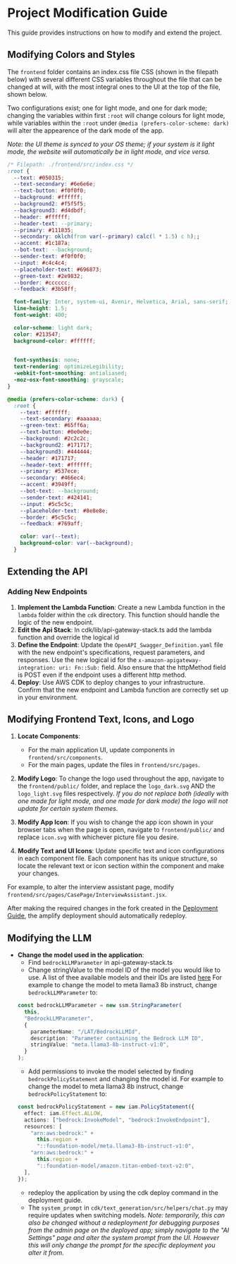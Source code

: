 # Project Modification Guide

This guide provides instructions on how to modify and extend the project.

## Modifying Colors and Styles

The `frontend` folder contains an index.css file CSS (shown in the filepath below) with several different CSS variables throughout the file that can be changed at will, with the most integral ones to the UI at the top of the file, shown below. 

Two configurations exist; one for light mode, and one for dark mode; changing the variables within first `:root` will change colours for light mode, while variables within the `:root` under `@media (prefers-color-scheme: dark)` will alter the appearence of the dark mode of the app.

*Note: the UI theme is synced to your OS theme; if your system is it light mode, the website will automatically be in light mode, and vice versa.*

```css
/* Filepath: ./frontend/src/index.css */
:root {
  --text: #050315;
  --text-secondary: #6e6e6e;
  --text-button: #f0f0f0;
  --background: #ffffff;
  --background2: #f5f5f5;
  --background3: #d4dbdf;
  --header: #ffffff;
  --header-text: --primary;
  --primary: #111835;
  --secondary: oklch(from var(--primary) calc(l * 1.5) c h);;
  --accent: #1c187a;
  --bot-text: --background;
  --sender-text: #f0f0f0;
  --input: #c4c4c4;
  --placeholder-text: #696873;
  --green-text: #2e9832;
  --border: #cccccc;
  --feedback: #3b58ff;

  font-family: Inter, system-ui, Avenir, Helvetica, Arial, sans-serif;
  line-height: 1.5;
  font-weight: 400;

  color-scheme: light dark;
  color: #213547;
  background-color: #ffffff;
  

  font-synthesis: none;
  text-rendering: optimizeLegibility;
  -webkit-font-smoothing: antialiased;
  -moz-osx-font-smoothing: grayscale;
}

@media (prefers-color-scheme: dark) {
  :root {
    --text: #ffffff;
    --text-secondary: #aaaaaa;
    --green-text: #65ff6a;
    --text-button: #0e0e0e;
    --background: #2c2c2c;
    --background2: #171717;
    --background3: #444444;
    --header: #171717;
    --header-text: #ffffff;
    --primary: #537ece;
    --secondary: #466ec4;
    --accent: #3949ff;
    --bot-text: --background;
    --sender-text: #424141;
    --input: #5c5c5c;
    --placeholder-text: #8e8e8e;
    --border: #5c5c5c;
    --feedback: #769aff;

    color: var(--text);
    background-color: var(--background);
  }
```

## Extending the API

### Adding New Endpoints

1. **Implement the Lambda Function**: Create a new Lambda function in the `lambda` folder within the `cdk` directory. This function should handle the logic of the new endpoint.
2. **Edit the Api Stack**: In cdk/lib/api-gateway-stack.ts add the lambda function and override the logical id
3. **Define the Endpoint**: Update the `OpenAPI_Swagger_Definition.yaml` file with the new endpoint's specifications, request parameters, and responses. Use the new logical id for the `x-amazon-apigateway-integration:
uri:
  Fn::Sub:` field. Also ensure that the httpMethod field is POST even if the endpoint uses a different http method.
4. **Deploy**: Use AWS CDK to deploy changes to your infrastructure. Confirm that the new endpoint and Lambda function are correctly set up in your environment.

## Modifying Frontend Text, Icons, and Logo

1. **Locate Components**:

   - For the main application UI, update components in `frontend/src/components`.
   - For the main pages, update the files in `frontend/src/pages`.

2. **Modify Logo**: To change the logo used throughout the app, navigate to the `frontend/public/` folder, and replace the `logo_dark.svg` AND the `logo_light.svg` files respectively. *If you do not replace both (ideally with one made for light mode, and one made for dark mode) the logo will not update for certain system themes.*

3. **Modify App Icon**: If you wish to change the app icon shown in your browser tabs when the page is open, navigate to `frontend/public/` and replace `icon.svg` with whichever picture file you desire.

4. **Modify Text and UI Icons**: Update specific text and icon configurations in each component file. Each component has its unique structure, so locate the relevant text or icon section within the component and make your changes.

For example, to alter the interview assistant page, modify `frontend/src/pages/CasePage/InterviewAssistant.jsx`.

After making the required changes in the fork created in the [Deployment Guide](./docs/deploymentGuide.md), the amplify deployment should automatically redeploy.

## Modifying the LLM

- **Change the model used in the application**:
  - Find `bedrockLLMParameter` in api-gateway-stack.ts
  - Change stringValue to the model ID of the model you would like to use. A list of thee available models and their IDs are listed [here](https://docs.aws.amazon.com/bedrock/latest/userguide/models-supported.html)
    For example to change the model to meta llama3 8b instruct, change `bedrockLLMParameter` to:
  ```typescript
  const bedrockLLMParameter = new ssm.StringParameter(
    this,
    "BedrockLLMParameter",
    {
      parameterName: "/LAT/BedrockLLMId",
      description: "Parameter containing the Bedrock LLM ID",
      stringValue: "meta.llama3-8b-instruct-v1:0",
    }
  );
  ```
  - Add permissions to invoke the model selected by finding `bedrockPolicyStatement` and changing the model id. 
  For example to change the model to meta llama3 8b instruct, change `bedrockPolicyStatement` to:
  ```typescript
  const bedrockPolicyStatement = new iam.PolicyStatement({
    effect: iam.Effect.ALLOW,
    actions: ["bedrock:InvokeModel", "bedrock:InvokeEndpoint"],
    resources: [
      "arn:aws:bedrock:" +
        this.region +
        "::foundation-model/meta.llama3-8b-instruct-v1:0",
      "arn:aws:bedrock:" +
        this.region +
        "::foundation-model/amazon.titan-embed-text-v2:0",
    ],
  });
  ```
  - redeploy the application by using the cdk deploy command in the deployment guide.
  - The `system_prompt` in `cdk/text_generation/src/helpers/chat.py` may require updates when switching models. *Note: temporarily, this can also be changed without a redeployment for debugging purposes from the admin page on the deployed app; simply navigate to the "AI Settings" page and alter the system prompt from the UI. However this will only change the prompt for the specific deployment you alter it from.*
